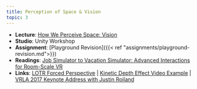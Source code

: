 ```yaml
---
title: Perception of Space & Vision
topic: 3
---
```

- **Lecture**: [How We Perceive Space: Vision](https://impr.hdyar.com/notes/perceivingSpaceVision.html)
- **Studio**: Unity Workshop
- **Assignment**: [Playground Revision]({{< ref "assignments/playground-revision.md">}})
- **Readings**: [Job Simulator to Vacation Simulator: Advanced Interactions for Room-Scale VR](https://www.youtube.com/watch?v=q83f3sdQBBc)
- **Links**: [LOTR Forced Perspective](https://www.youtube.com/watch?v=QWMFpxkGO_s) | [Kinetic Depth Effect Video Example](https://www.youtube.com/watch?v=mkhY5lANs-k) | [VRLA 2017 Keynote Address with Justin Roiland](https://www.youtube.com/watch?v=KPN5V7ZEcrQ)
